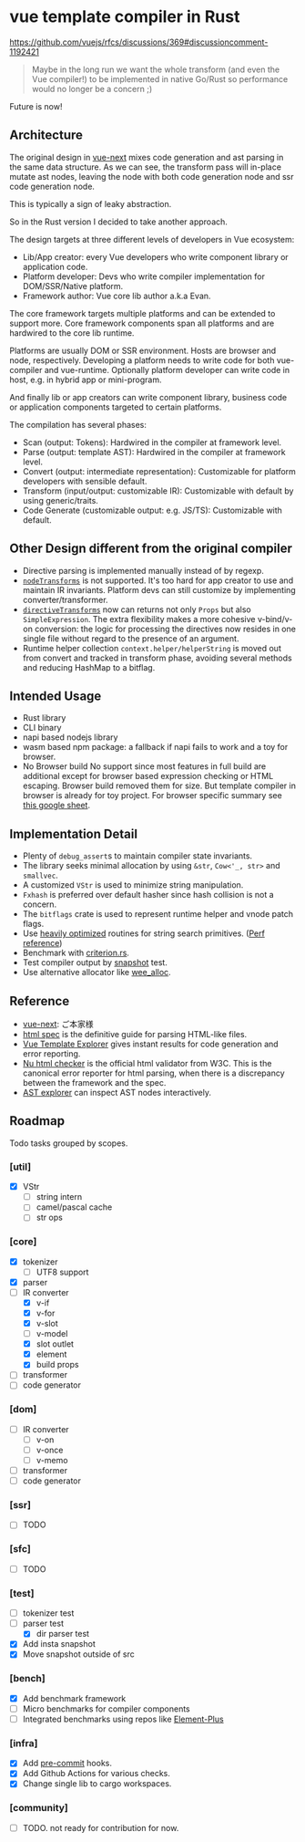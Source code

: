 # vue template compiler in Rust

https://github.com/vuejs/rfcs/discussions/369#discussioncomment-1192421

> Maybe in the long run we want the whole transform (and even the Vue compiler!) to be implemented in native Go/Rust so performance would no longer be a concern ;)

Future is now!

## Architecture

The original design in [vue-next](https://github.com/vuejs/vue-next/blob/master/packages/compiler-core/src/ast.ts) mixes
code generation and ast parsing in the same data structure. As we can see, the transform pass will in-place mutate ast nodes,
leaving the node with both code generation node and ssr code generation node.

This is typically a sign of leaky abstraction.

So in the Rust version I decided to take another approach.

The design targets at three different levels of developers in Vue ecosystem:

* Lib/App creator: every Vue developers who write component library or application code.
* Platform developer: Devs who write compiler implementation for DOM/SSR/Native platform.
* Framework author: Vue core lib author a.k.a Evan.

The core framework targets multiple platforms and can be extended to support more.
Core framework components span all platforms and are hardwired to the core lib runtime.

Platforms are usually DOM or SSR environment. Hosts are browser and node, respectively.
Developing a platform needs to write code for both vue-compiler and vue-runtime.
Optionally platform developer can write code in host, e.g. in hybrid app or mini-program.

And finally lib or app creators can write component library, business code or
application components targeted to certain platforms.

The compilation has several phases:
* Scan (output: Tokens): Hardwired in the compiler at framework level.
* Parse (output: template AST): Hardwired in the compiler at framework level.
* Convert (output: intermediate representation): Customizable for platform developers with sensible default.
* Transform (input/output: customizable IR): Customizable with default by using generic/traits.
* Code Generate (customizable output: e.g. JS/TS): Customizable with default.

## Other Design different from the original compiler
* Directive parsing is implemented manually instead of by regexp.
* [`nodeTransforms`](https://github.com/vuejs/vue-next/blob/642710ededf51f1e57286496ab0a64a4d27be800/packages/compiler-core/src/options.ts#L174) is not supported. It's too hard for app creator to use and maintain IR invariants. Platform devs can still customize by implementing converter/transformer.
* [`directiveTransforms`](https://github.com/vuejs/vue-next/blob/642710ededf51f1e57286496ab0a64a4d27be800/packages/compiler-core/src/options.ts#L179) now can returns not only `Props` but also `SimpleExpression`. The extra flexibility makes a more cohesive v-bind/v-on conversion: the logic for processing the directives now resides in one single file without regard to the presence of an argument.
* Runtime helper collection `context.helper/helperString` is moved out from convert and tracked in transform phase, avoiding several methods and reducing HashMap to a bitflag.

## Intended Usage

* Rust library
* CLI binary
* napi based nodejs library
* wasm based npm package: a fallback if napi fails to work and a toy for browser.
* No Browser build
No support since most features in full build are additional except for browser based expression checking or HTML escaping. Browser build removed them for size. But template compiler in browser is already for toy project. For browser specific summary see [this google sheet](https://docs.google.com/spreadsheets/d/1Uofb9qW9-gxdSh8lbC-CE0kWkhpAAtTFDZlw9UW0HrE/edit?usp=sharing).

## Implementation Detail

* Plenty of `debug_assert`s to maintain compiler state invariants.
* The library seeks minimal allocation by using `&str`, `Cow<'_, str>` and `smallvec`.
* A customized `VStr` is used to minimize string manipulation.
* `Fxhash` is preferred over default hasher since hash collision is not a concern.
* The `bitflags` crate is used to represent runtime helper and vnode patch flags.
* Use [heavily optimized](https://github.com/BurntSushi/memchr) routines for string search primitives. ([Perf reference](https://lise-henry.github.io/articles/optimising_strings.html))
* Benchmark with [criterion.rs](https://github.com/bheisler/criterion.rs).
* Test compiler output by [snapshot](https://github.com/mitsuhiko/insta) test.
* Use alternative allocator like [wee_alloc](https://github.com/rustwasm/wee_alloc).

## Reference

* [vue-next](https://github.com/vuejs/vue-next): ご本家様
* [html spec](https://html.spec.whatwg.org/multipage/parsing.html) is the definitive guide for parsing HTML-like files.
* [Vue Template Explorer](https://vue-next-template-explorer.netlify.app/) gives instant results for  code generation and error reporting.
* [Nu html checker](https://validator.w3.org/nu/#textarea) is the official html validator from W3C. This is the canonical error reporter for html parsing, when there is a discrepancy between the framework and the spec.
* [AST explorer](https://astexplorer.net/) can inspect AST nodes interactively.

## Roadmap

Todo tasks grouped by scopes.

### [util]
- [x] VStr
    - [ ] string intern
    - [ ] camel/pascal cache
    - [ ] str ops
### [core]
- [x] tokenizer
    - [ ] UTF8 support
- [x] parser
- [ ] IR converter
    - [x] v-if
    - [x] v-for
    - [x] v-slot
    - [ ] v-model
    - [x] slot outlet
    - [x] element
    - [x] build props
- [ ] transformer
- [ ] code generator
### [dom]
- [ ] IR converter
    - [ ] v-on
    - [ ] v-once
    - [ ] v-memo
- [ ] transformer
- [ ] code generator
### [ssr]
- [ ] TODO
### [sfc]
- [ ] TODO
### [test]
- [ ] tokenizer test
- [ ] parser test
    - [x] dir parser test
- [x] Add insta snapshot
- [x] Move snapshot outside of src
### [bench]
- [x] Add benchmark framework
- [ ] Micro benchmarks for compiler components
- [ ] Integrated benchmarks using repos like [Element-Plus](https://github.com/element-plus/element-plus)
### [infra]
- [x] Add [pre-commit](https://pre-commit.com/) hooks.
- [x] Add Github Actions for various checks.
- [x] Change single lib to cargo workspaces.
### [community]
- [ ] TODO. not ready for contribution for now.
